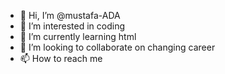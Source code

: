 - 👋 Hi, I’m @mustafa-ADA
- 👀 I’m interested in coding
- 🌱 I’m currently learning html
- 💞️ I’m looking to collaborate on changing career 
- 📫 How to reach me 

<!---
mustafa-ADA/mustafa-ADA is a ✨ special ✨ repository because its `README.md` (this file) appears on your GitHub profile.
You can click the Preview link to take a look at your changes.
--->
